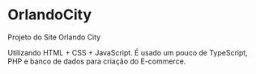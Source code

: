 # OrlandoCity
Projeto do Site Orlando City

Utilizando HTML + CSS + JavaScript.
É usado um pouco de TypeScript, PHP e banco de dados para criação do E-commerce.

